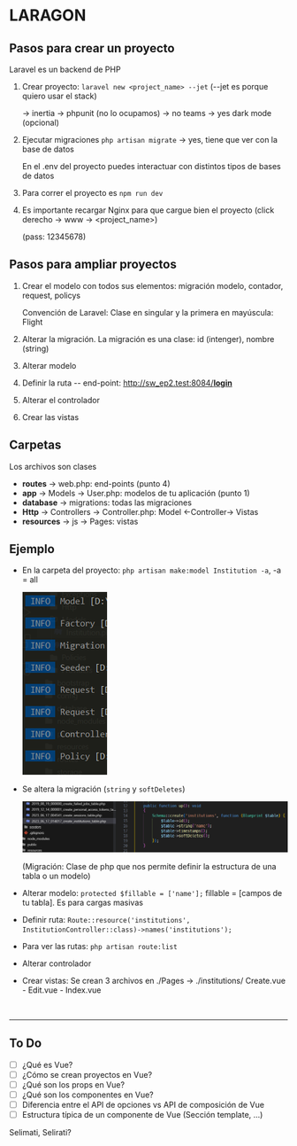 # LARAGON

## Pasos para crear un proyecto

Laravel es un backend de PHP

1. Crear proyecto: `laravel new <project_name> --jet` (--jet es porque quiero usar el stack)

    -> inertia
    -> phpunit (no lo ocupamos)
    -> no teams
    -> yes dark mode (opcional)

2. Ejecutar migraciones `php artisan migrate` -> yes, tiene que ver con la base de datos 

   En el .env del proyecto puedes interactuar con distintos tipos de bases de datos

3. Para correr el proyecto es `npm run dev`

4. Es importante recargar Nginx para que cargue bien el proyecto (click derecho -> www -> <project_name>)

    (pass: 12345678)


## Pasos para ampliar proyectos

1. Crear el modelo con todos sus elementos: migración modelo, contador, request, policys

    Convención de Laravel: Clase en singular y la primera en mayúscula: Flight

2. Alterar la migración. La migración es una clase: id (intenger), nombre (string)

3. Alterar modelo

4. Definir la ruta -- end-point: http://sw_ep2.test:8084/<u>**login**</u>

5. Alterar el controlador

6. Crear las vistas

## Carpetas

Los archivos son clases

- **routes** -> web.php: end-points (punto 4)
- **app** -> Models -> User.php: modelos de tu aplicación (punto 1)
- **database** -> migrations: todas las migraciones
- **Http** -> Controllers -> Controller.php: Model <-Controller-> Vistas
- **resources** -> js -> Pages: vistas

## Ejemplo

- En la carpeta del proyecto: `php artisan make:model Institution -a`,  -a = all

    ![elementos](Elementos.png)

- Se altera la migración (`string` y `softDeletes`)

    ![migracion](migracion.png)

    (Migración: Clase de php que nos permite definir la estructura de una tabla o un modelo)

- Alterar modelo: `protected $fillable = ['name'];`  fillable = [campos de tu tabla]. Es para cargas masivas


- Definir ruta: `Route::resource('institutions', InstitutionController::class)->names('institutions');`

- Para ver las rutas: `php artisan route:list`

- Alterar controlador

- Crear vistas: Se crean 3 archivos en ./Pages -> ./institutions/ Create.vue - Edit.vue - Index.vue

<br>

---

## To Do

- [ ] ¿Qué es Vue?
- [ ] ¿Cómo se crean proyectos en Vue?
- [ ] ¿Qué son los props en Vue?
- [ ] ¿Qué son los componentes en Vue?
- [ ] Diferencia entre el API de opciones vs API de composición de Vue
- [ ] Estructura típica de un componente de Vue (Sección template, ...)

Selimati, Selirati?